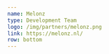```yaml
---
name: Melonz
type: Development Team
logo: /img/partners/melonz.png
link: https://melonz.nl/
row: bottom
---
```

